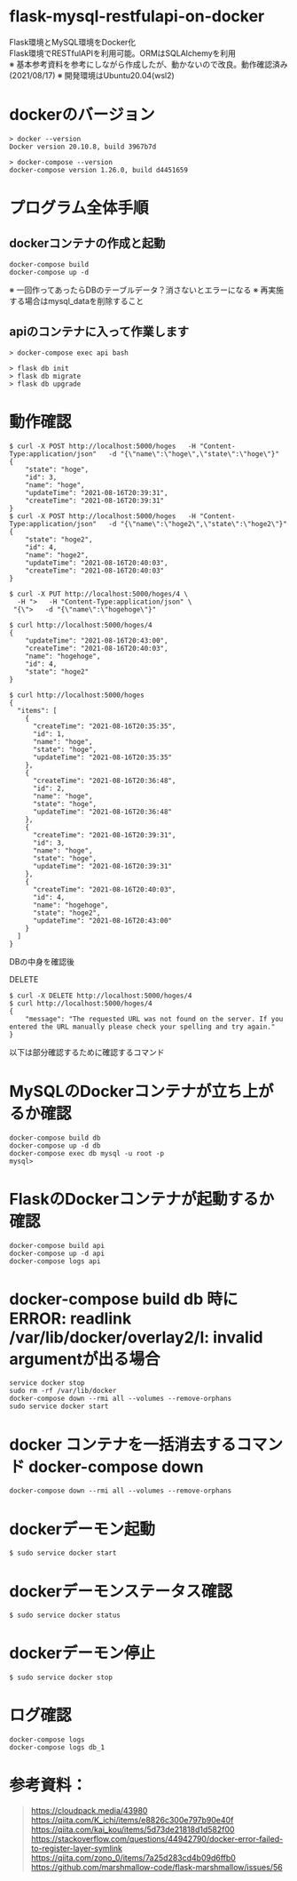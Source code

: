 # flask-mysql-restfulapi-on-docker
Flask環境とMySQL環境をDocker化  
Flask環境でRESTfulAPIを利用可能。ORMはSQLAlchemyを利用  
※ 基本参考資料を参考にしながら作成したが、動かないので改良。動作確認済み(2021/08/17)
※ 開発環境はUbuntu20.04(wsl2)

# dockerのバージョン
```
> docker --version
Docker version 20.10.8, build 3967b7d

> docker-compose --version
docker-compose version 1.26.0, build d4451659
```


# プログラム全体手順
## dockerコンテナの作成と起動
```
docker-compose build
docker-compose up -d
```
※ 一回作ってあったらDBのテーブルデータ？消さないとエラーになる
※ 再実施する場合はmysql_dataを削除すること

## apiのコンテナに入って作業します
```
> docker-compose exec api bash
```
```
> flask db init
> flask db migrate
> flask db upgrade
```


# 動作確認
```
$ curl -X POST http://localhost:5000/hoges   -H "Content-Type:application/json"   -d "{\"name\":\"hoge\",\"state\":\"hoge\"}"
{
    "state": "hoge",
    "id": 3,
    "name": "hoge",
    "updateTime": "2021-08-16T20:39:31",
    "createTime": "2021-08-16T20:39:31"
}
$ curl -X POST http://localhost:5000/hoges   -H "Content-Type:application/json"   -d "{\"name\":\"hoge2\",\"state\":\"hoge2\"}"
{
    "state": "hoge2",
    "id": 4,
    "name": "hoge2",
    "updateTime": "2021-08-16T20:40:03",
    "createTime": "2021-08-16T20:40:03"
}

$ curl -X PUT http://localhost:5000/hoges/4 \
  -H ">   -H "Content-Type:application/json" \
 "{\">   -d "{\"name\":\"hogehoge\"}"

$ curl http://localhost:5000/hoges/4
{
    "updateTime": "2021-08-16T20:43:00",
    "createTime": "2021-08-16T20:40:03",
    "name": "hogehoge",
    "id": 4,
    "state": "hoge2"
}

$ curl http://localhost:5000/hoges
{
  "items": [
    {
      "createTime": "2021-08-16T20:35:35",
      "id": 1,
      "name": "hoge",
      "state": "hoge",
      "updateTime": "2021-08-16T20:35:35"
    },
    {
      "createTime": "2021-08-16T20:36:48",
      "id": 2,
      "name": "hoge",
      "state": "hoge",
      "updateTime": "2021-08-16T20:36:48"
    },
    {
      "createTime": "2021-08-16T20:39:31",
      "id": 3,
      "name": "hoge",
      "state": "hoge",
      "updateTime": "2021-08-16T20:39:31"
    },
    {
      "createTime": "2021-08-16T20:40:03",
      "id": 4,
      "name": "hogehoge",
      "state": "hoge2",
      "updateTime": "2021-08-16T20:43:00"
    }
  ]
}
```
DBの中身を確認後

DELETE
```
$ curl -X DELETE http://localhost:5000/hoges/4
$ curl http://localhost:5000/hoges/4
{
    "message": "The requested URL was not found on the server. If you entered the URL manually please check your spelling and try again."
}
```



以下は部分確認するために確認するコマンド
# MySQLのDockerコンテナが立ち上がるか確認
```
docker-compose build db
docker-compose up -d db
docker-compose exec db mysql -u root -p
mysql>
```

# FlaskのDockerコンテナが起動するか確認
```
docker-compose build api
docker-compose up -d api
docker-compose logs api
```

# docker-compose build db 時に ERROR: readlink /var/lib/docker/overlay2/l: invalid argumentが出る場合
```
service docker stop
sudo rm -rf /var/lib/docker
docker-compose down --rmi all --volumes --remove-orphans
sudo service docker start
```

# docker コンテナを一括消去するコマンド docker-compose down
```
docker-compose down --rmi all --volumes --remove-orphans
```

# dockerデーモン起動
```
$ sudo service docker start
```

# dockerデーモンステータス確認
```
$ sudo service docker status
```

# dockerデーモン停止
```
$ sudo service docker stop
```

# ログ確認
```
docker-compose logs
docker-compose logs db_1
```


# 参考資料：
> https://cloudpack.media/43980  
> https://qiita.com/K_ichi/items/e8826c300e797b90e40f  
> https://qiita.com/kai_kou/items/5d73de21818d1d582f00  
> https://stackoverflow.com/questions/44942790/docker-error-failed-to-register-layer-symlink  
> https://qiita.com/zono_0/items/7a25d283cd4b09d6ffb0  
> https://github.com/marshmallow-code/flask-marshmallow/issues/56  
